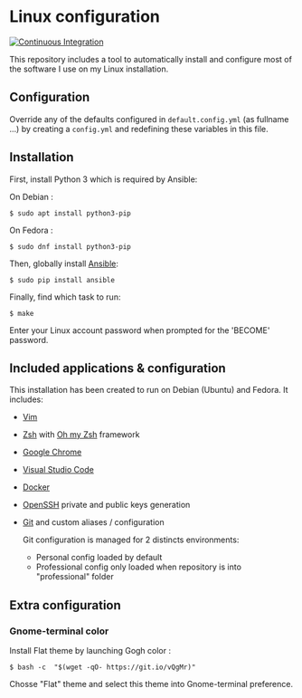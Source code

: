 # Linux configuration

[![Continuous Integration](https://github.com/fpaterno/ansible-linux-conf/actions/workflows/ci.yml/badge.svg?branch=main)](https://github.com/fpaterno/ansible-linux-conf/actions/workflows/ci.yml)

This repository includes a tool to automatically install and configure most of the software I use on my Linux installation.

## Configuration

Override any of the defaults configured in `default.config.yml` (as fullname ...) by creating a `config.yml` and redefining these variables in this file.

## Installation

First, install Python 3 which is required by Ansible:

On Debian :
```shell
$ sudo apt install python3-pip
```

On Fedora :
```shell
$ sudo dnf install python3-pip
```

Then, globally install [Ansible](https://www.ansible.com/):

```shell
$ sudo pip install ansible
```

Finally, find which task to run:

```shell
$ make
```

Enter your Linux account password when prompted for the 'BECOME' password.

## Included applications & configuration

This installation has been created to run on Debian (Ubuntu) and Fedora. It includes:
- [Vim](https://www.vim.org/)
- [Zsh](https://www.zsh.org/) with [Oh my Zsh](https://ohmyz.sh/) framework
- [Google Chrome](https://www.google.com/intl/fr_fr/chrome/)
- [Visual Studio Code](https://code.visualstudio.com/)
- [Docker](https://www.docker.com/)
- [OpenSSH](https://www.openssh.com/) private and public keys generation
- [Git](https://git-scm.com/) and custom aliases / configuration

    Git configuration is managed for 2 distincts environments:
    - Personal config loaded by default
    - Professional config only loaded when repository is into "professional" folder

## Extra configuration

### Gnome-terminal color

Install Flat theme by launching Gogh color :

```shell
$ bash -c  "$(wget -qO- https://git.io/vQgMr)"
```

Chosse "Flat" theme and select this theme into Gnome-terminal preference.
